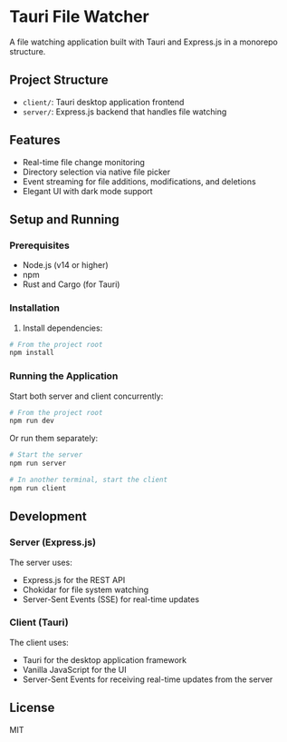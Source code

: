 # Tauri File Watcher

A file watching application built with Tauri and Express.js in a monorepo structure.

## Project Structure

- `client/`: Tauri desktop application frontend
- `server/`: Express.js backend that handles file watching

## Features

- Real-time file change monitoring
- Directory selection via native file picker
- Event streaming for file additions, modifications, and deletions
- Elegant UI with dark mode support

## Setup and Running

### Prerequisites

- Node.js (v14 or higher)
- npm 
- Rust and Cargo (for Tauri)

### Installation

1. Install dependencies:

```bash
# From the project root
npm install
```

### Running the Application

Start both server and client concurrently:

```bash
# From the project root
npm run dev
```

Or run them separately:

```bash
# Start the server
npm run server

# In another terminal, start the client
npm run client
```

## Development

### Server (Express.js)

The server uses:
- Express.js for the REST API
- Chokidar for file system watching
- Server-Sent Events (SSE) for real-time updates

### Client (Tauri)

The client uses:
- Tauri for the desktop application framework
- Vanilla JavaScript for the UI
- Server-Sent Events for receiving real-time updates from the server

## License

MIT
